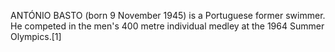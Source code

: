 ANTÓNIO BASTO (born 9 November 1945) is a Portuguese former swimmer. He competed in the men's 400 metre individual medley at the 1964 Summer Olympics.[1]
